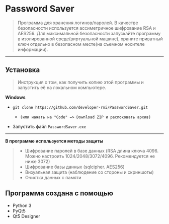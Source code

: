 # Password Saver
> Программа для хранения логинов/паролей. В качестве безопасности используется ассиметричное шифрование RSA и AES256.
> Для максимальной безопасности запускайте программу в изолированной среде(виртуальной машине), храните приватный ключ 
> отдельно в безопасном месте(на съемном носителе информации).
___
## Установка
> Инструкция о том, как получить копию этой программы и запустить её на локальном компьютере. 

**Windows**

- `git clone https://github.com/developer-rni/PasswordSaver.git`
  - `(или нажать на "Code" => Download ZIP и распоковать архив)`

- Запустить файл `PasswordSaver.exe`
___
**В программе используется методы защиты**
> - Шифрование паролей в базе данных (RSA длина ключа 4096. Можно настроить 1024/2048/3072/4096. Рекомендуется не ниже 3072)
> - Шифрование базы данных (sqlcipher. AES256)
> - Визуальная защита (наблюдение со стороны и скриншоты)
> - Очистка данных с памяти


## Программа создана с помощью

- Python 3
- PyQt5
- Qt5 Designer